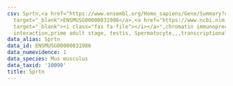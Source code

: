 ```yaml
---
csv: Sprtn,<a href="https://www.ensembl.org/Homo_sapiens/Gene/Summary?db=core;g=ENSMUSG00000031986"
  target="_blank">ENSMUSG00000031986</a>,<a href="https://www.ncbi.nlm.nih.gov/pubmed/25450459"
  target="_blank"><i class="fas fa-file"></i></a>",chromatin immunoprecipitation assay,direct
  interaction,prime adult stage, testis, Spermatocyte,,,transcriptional regulation,
data_alias: Sprtn
data_id: ENSMUSG00000031986
data_numevidence: 1
data_species: Mus musculus
data_taxid: '10090'
title: Sprtn
---
```

